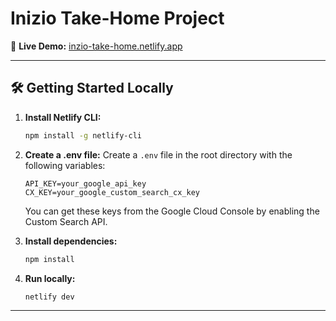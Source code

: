 # Inizio Take-Home Project

🚀 **Live Demo:** [inzio-take-home.netlify.app](https://inzio-take-home.netlify.app/)

---

## 🛠️ Getting Started Locally

1. **Install Netlify CLI:**
   ```sh
   npm install -g netlify-cli
   ```

2. **Create a .env file:**
   Create a `.env` file in the root directory with the following variables:
   ```
   API_KEY=your_google_api_key
   CX_KEY=your_google_custom_search_cx_key
   ```
   You can get these keys from the Google Cloud Console by enabling the Custom Search API.

3. **Install dependencies:**
   ```sh
   npm install
   ```

4. **Run locally:**
   ```sh
   netlify dev
   ```

---